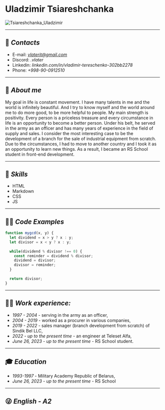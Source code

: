 # Uladzimir Tsiareshchanka

![Tsiareshchanka_Uladzimir](https://github.com/vlaterit/rsschool-cv/assets/119511679/93c1b7d1-b764-4d1f-8387-499cb5a6ddeb)

---

## :e-mail: *Contacts*
- E-mail: *vlaterit@gmail.com*
- Discord: *.vlater*
- Linkedin: *linkedin.com/in/vladimir-tereschenko-302bb2278*
- Phone: *+998-90-0912510*

---

## :information_desk_person: *About me*
My goal in life is constant movement. I have many talents in me and the world is infinitely beautiful. And I try to know myself and the world around me to do more good, to be more helpful to people. My main strength is positivity. Every person is a priceless treasure and every circumstance in life is an opportunity to become a better person. Under his belt, he served in the army as an officer and has many years of experience in the field of supply and sales. I consider the most interesting case to be the development of a branch for the sale of industrial equipment from scratch. Due to the circumstances, I had to move to another country and I took it as an opportunity to learn new things.  As a result, I became an RS School student in front-end development.

---

## :muscle: *Skills*
- HTML
- Markdown
- CSS
- JS

---

## :man_technologist: *Code Examples*
```javascript
function mygcd(x, y) {
  let dividend = x > y ? x : y;
  let divisor = x < y ? x : y;
  
  while(dividend % divisor !== 0) {
    const reminder = dividend % divisor;
    dividend = divisor;
    divisor = reminder;
  }
  
  return divisor;
}
```

---

## :mechanic: *Work experience:*
- *1997 - 2004*  -  serving in the army as an officer,
- *2004 - 2019*  -  worked as a procurer in various companies,
- *2019 - 2022*  -  sales manager (branch development from scratch) of Sindik Bel LLC,
- *2022 - up to the present time*  - an engineer at Teleset Alfa,
- *June 26, 2023 - up to the present time*  -  RS School student.

---

## :mortar_board: *Education*
- *1993-1997*  -  Military Academy Republic of Belarus,
- *June 26, 2023 - up to the present time*  -  RS School

---

## :stuck_out_tongue_winking_eye: *English - A2*
